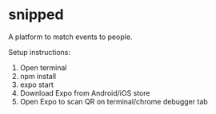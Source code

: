 # snipped
A platform to match events to people.

Setup instructions:
1. Open terminal
2. npm install
3. expo start
4. Download Expo from Android/iOS store
5. Open Expo to scan QR on terminal/chrome debugger tab
